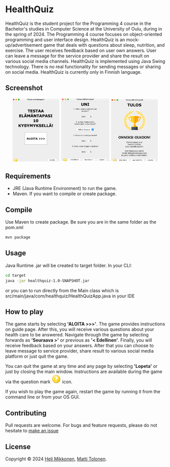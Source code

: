 # HealthQuiz

HealthQuiz is the student project for the Programming 4 course in the Bachelor's studies in Computer Science at the University of Oulu, during in the spring of 2024. The Programming 4 course focuses on object-oriented programming and user interface design. HealthQuiz is an  mock-up/advertisement game that deals with questions about sleep, nutrition, and exercise. The user receives feedback based on user own answers. User can leave a message for the service provider and share the result on various social media channels. HealthQuiz is implemented using Java Swing technology. There is no real functionality for sending messages or sharing on social media. HealthQuiz is currently only in Finnish language.


## Screenshot

<p align="center" width="100%">
    <img width="30%" src="screenshots/healthquiz1.png">
    <img width="30%" src="screenshots/healthquiz2.png">
    <img width="30%" src="screenshots/healthquiz3.png">
</p>

## Requirements

- JRE (Java Runtime Environment) to run the game.
- Maven. If you want to compile or create package.


## Compile

Use Maven to create package. Be sure you are in the same folder as the pom.xml

```bash
mvn package
```

## Usage

Java Runtime .jar will be created to target folder. In your CLI:

```bash
cd target
java -jar healthquiz-1.0-SNAPSHOT.jar
```

or you can to run directly from the Main class which is src/main/java/com/healthquiz/HealthQuizApp.java in your IDE

## How to play

The game starts by selecting **'ALOITA >>>'**. The game provides instructions on guide page. After this, you will receive various questions about your health care to be answered. Navigate through the game by selecting forwards as **'Seuraava >'** or previous as **'< Edellinen'**. Finally, you will receive feedback based on your answers. After that you can choose to leave message to service provider, share result to various social media platform or just quit the game. 

You can quit the game at any time and any page by selecting **'Lopeta'** or just by closing the main window. Instructions are available during the game via the question mark ![Help](src/main/resources/help.png) icon.

If you wish to play the game again, restart the game by running it from the command line or from your OS GUI. 

## Contributing

Pull requests are welcome. For bugs and feature requests, please do not hesitate to [make an issue](https://github.com/Maantol/healthquiz/issues)

## License

Copyright © 2024 [Heli Mikkonen](mailto:heli.mikkonen@student.oulu.fi), [Matti Tolonen](mailto:matti.tolonen@student.oulu.fi).
